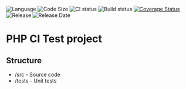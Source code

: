 ![Language](https://img.shields.io/github/languages/top/ugnku/test_ci)
![Code Size](https://img.shields.io/github/languages/code-size/ugnku/test_ci)
![CI status](https://github.com/ugnku/test_ci/actions/workflows/ci.yml/badge.svg)
![Build status](https://img.shields.io/github/workflow/status/ugnku/test_ci/Test%20suite)
[![Coverage Status](https://coveralls.io/repos/github/ugnku/test_ci/badge.svg)](https://coveralls.io/github/ugnku/test_ci)
![Release](https://img.shields.io/github/v/release/ugnku/test_ci)
![Release Date](https://img.shields.io/github/release-date/ugnku/test_ci)

# PHP CI Test project

## Structure
- /src - Source code
- /tests - Unit tests
